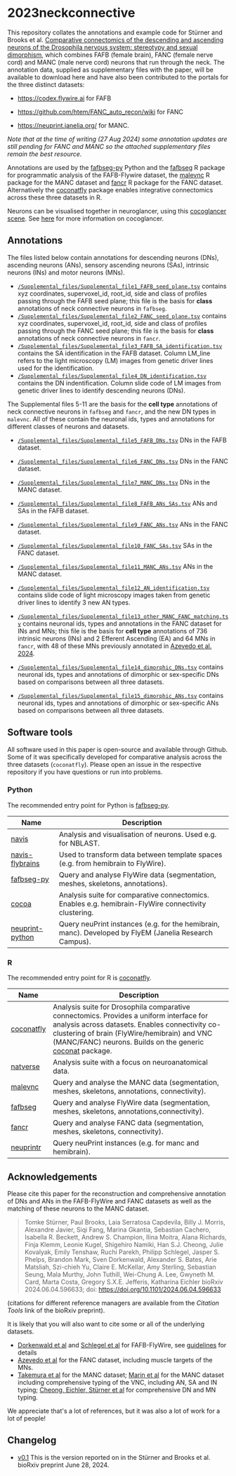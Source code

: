 # 2023neckconnective

This repository collates the annotations and example code for Stürner and Brooks et al. [Comparative connectomics of the descending and ascending neurons of the Drosophila nervous system: stereotypy and sexual dimorphism](https://doi.org/10.1101/2024.06.04.596633), which combines FAFB (female brain), FANC (female nerve cord) and MANC (male nerve cord) neurons that run through the neck. The annotation data, supplied as supplementary files with the paper, will be available to download here and have also been contributed to the portals for the three distinct datasets:

-   <https://codex.flywire.ai> for FAFB

-   <https://github.com/htem/FANC_auto_recon/wiki> for FANC

-   <https://neuprint.janelia.org/> for MANC.

*Note that at the time of writing (27 Aug 2024) some annotation updates are still pending for FANC and MANC so the attached supplementary files remain the best resource*.

Annotations are used by the [fafbseg-py](https://fafbseg-py.readthedocs.io/) Python and the [fafbseg](https://natverse.org/fafbseg/) R package for programmatic analysis of the FAFB-Flywire dataset, the [malevnc](https://natverse.org/malevnc/) R package for the MANC dataset and [fancr](https://flyconnectome.github.io/fancr/) R package for the FANC dataset. Alternatively the [coconatfly](https://natverse.org/coconatfly/) package enables integrative connectomics across these three datasets in R.

Neurons can be visualised together in neuroglancer, using this [cocoglancer scene](https://tinyurl.com/NeckConnective). See [here](https://github.com/flyconnectome/2023neckconnective/tree/main/neuroglancer_guide) for more information on cocoglancer.

## Annotations
The files listed below contain annotations for descending neurons (DNs), ascending neurons (ANs), sensory ascending neurons (SAs), intrinsic neurons (INs) and motor neurons (MNs).
-   [`/Supplemental_files/Supplemental_file1_FAFB_seed_plane.tsv`](Supplemental_files/Supplemental_file1_FAFB_seed_plane.tsv) contains xyz coordinates, supervoxel_id, root_id, side and class of profiles passing through the FAFB seed plane; this file is the basis for **class** annotations of neck connective neurons in `fafbseg`.
-   [`/Supplemental_files/Supplemental_file2_FANC_seed_plane.tsv`](Supplemental_files/Supplemental_file2_FANC_seed_plane.tsv) contains xyz coordinates, supervoxel_id, root_id, side and class of profiles passing through the FANC seed plane; this file is the basis for **class** annotations of neck connective neurons in `fancr`.
-   [`/Supplemental_files/Supplemental_file3_FAFB_SA_identification.tsv`](Supplemental_files/Supplemental_file3_FAFB_SA_identification.tsv) contains the SA identification in the FAFB dataset. Column LM_line refers to the light microscopy (LM) images from genetic driver lines used for the identification.
-   [`/Supplemental_files/Supplemental_file4_DN_identification.tsv`](Supplemental_files/Supplemental_file4_DN_identification.tsv) contains the DN indentification. Column  slide code of LM images from genetic driver lines to identify descending neurons (DNs).

The Supplemental files 5-11 are the basis for the **cell type** annotations of neck connective neurons in `fafbseg` and `fancr`, and the new DN types in `malevnc`. All of these contain the neuronal ids, types and annotations for different classes of neurons and datasets.
-   [`/Supplemental_files/Supplemental_file5_FAFB_DNs.tsv`](Supplemental_files/Supplemental_file5_FAFB_DNs.tsv) DNs in the FAFB dataset.
-   [`/Supplemental_files/Supplemental_file6_FANC_DNs.tsv`](Supplemental_files/Supplemental_file6_FANC_DNs.tsv) DNs in the FANC dataset.
-   [`/Supplemental_files/Supplemental_file7_MANC_DNs.tsv`](Supplemental_files/Supplemental_file7_MANC_DNs.tsv) DNs in the MANC dataset.
-   [`/Supplemental_files/Supplemental_file8_FAFB_ANs_SAs.tsv`](Supplemental_files/Supplemental_file8_FAFB_ANs_SAs.tsv) ANs and SAs in the FAFB dataset.
-   [`/Supplemental_files/Supplemental_file9_FANC_ANs.tsv`](Supplemental_files/Supplemental_file9_FANC_ANs.tsv) ANs in the FANC dataset.
-   [`/Supplemental_files/Supplemental_file10_FANC_SAs.tsv`](Supplemental_files/Supplemental_file10_FANC_SAs.tsv) SAs in the FANC dataset.
-   [`/Supplemental_files/Supplemental_file11_MANC_ANs.tsv`](Supplemental_files/Supplemental_file11_MANC_ANs.tsv) ANs in the MANC dataset.

-   [`/Supplemental_files/Supplemental_file12_AN_identification.tsv`](Supplemental_files/Supplemental_file12_AN_identification.tsv) contains slide code of light microscopy images taken from genetic driver lines to identify 3 new AN types.
-   [`/Supplemental_files/Supplemental_file13_other_MANC_FANC_matching.tsv`](Supplemental_files/Supplemental_file13_other_MANC_FANC_matching.tsv) contains neuronal ids, types and annotations in the FANC dataset for INs and MNs; this file is the basis for **cell type** annotations of 736 intrinsic neurons (INs) and 2 Efferent Ascending (EA) and 64 MNs in `fancr`, with 48 of these MNs previously annotated in [Azevedo et al. 2024](https://www.nature.com/articles/s41586-024-07389-x).
-   [`/Supplemental_files/Supplemental_file14_dimorphic_DNs.tsv`](Supplemental_files/Supplemental_file14_dimorphic_DNs.tsv) contains neuronal ids, types and annotations of dimorphic or sex-specific DNs based on comparisons between all three datasets.
-   [`/Supplemental_files/Supplemental_file15_dimorphic_ANs.tsv`](Supplemental_files/Supplemental_file15_dimorphic_ANs.tsv) contains neuronal ids, types and annotations of dimorphic or sex-specific ANs based on comparisons between all three datasets.


## Software tools

All software used in this paper is open-source and available through Github. Some of it was specifically developed for comparative analysis across the three datasets (`coconatfly`). Please open an issue in the respective repository if you have questions or run into problems.

### Python

The recommended entry point for Python is [fafbseg-py](https://github.com/flyconnectome/fafbseg-py).

| Name                                                                      | Description                                                                                            |
|-------------------|----------------------------------------------------|
| [navis](https://github.com/navis-org/navis)                               | Analysis and visualisation of neurons. Used e.g. for NBLAST.                                           |
| [navis-flybrains](https://github.com/navis-org/navis-flybrains)           | Used to transform data between template spaces (e.g. from hemibrain to FlyWire).                       |
| [fafbseg-py](https://github.com/flyconnectome/fafbseg-py)                 | Query and analyse FlyWire data (segmentation, meshes, skeletons, annotations).                         |
| [cocoa](https://github.com/flyconnectome/cocoa)                           | Analysis suite for comparative connectomics. Enables e.g. hemibrain-FlyWire connectivity clustering.   |
| [neuprint-python](https://github.com/connectome-neuprint/neuprint-python) | Query neuPrint instances (e.g. for the hemibrain, manc). Developed by FlyEM (Janelia Research Campus). |

### R

The recommended entry point for R is [coconatfly](https://natverse.org/coconatfly).

| Name                                            | Description                                                                                                                                                                                                                                                                                   |
|------------------|------------------------------------------------------|
| [coconatfly](https://natverse.org/coconatfly)   | Analysis suite for Drosophila comparative connectomics. Provides a uniform interface for analysis across datasets. Enables connectivity co-clustering of brain (FlyWire/hemibrain) and VNC (MANC/FANC) neurons. Builds on the generic [coconat](https://github.com/natverse/coconat) package. |
| [natverse](https://natverse.org)                | Analysis suite with a focus on neuroanatomical data.                                                                                                                                                                                                                                          |
| [malevnc](https://natverse.org/malevnc)         | Query and analyse the MANC data (segmentation, meshes, skeletons, annotations, connectivity).                                                                                                                                                                                                 |
| [fafbseg](https://natverse.org/fafbseg)         | Query and analyse FlyWire data (segmentation, meshes, skeletons, annotations,connectivity).                                                                                                                                                                                                   |
| [fancr](https://flyconnectome.github.io/fancr/) | Query and analyse FANC data (segmentation, meshes, skeletons, connectivity).                                                                                                                                                                                                                  |
| [neuprintr](https://natverse.org/neuprintr)     | Query neuPrint instances (e.g. for manc and hemibrain).                                                                                                                                                                                                                                       |

## Acknowledgements

Please cite this paper for the reconstruction and comprehensive annotation of DNs and ANs in the FAFB-FlyWire and FANC datasets as well as the matching of these neurons to the MANC dataset.

> Tomke Stürner, Paul Brooks, Laia Serratosa Capdevila, Billy J. Morris, Alexandre Javier, Siqi Fang, Marina Gkantia, Sebastian Cachero, Isabella R. Beckett, Andrew S. Champion, Ilina Moitra, Alana Richards, Finja Klemm, Leonie Kugel, Shigehiro Namiki, Han S.J. Cheong, Julie Kovalyak, Emily Tenshaw, Ruchi Parekh, Philipp Schlegel, Jasper S. Phelps, Brandon Mark, Sven Dorkenwald, Alexander S. Bates, Arie Matsliah, Szi-chieh Yu, Claire E. McKellar, Amy Sterling, Sebastian Seung, Mala Murthy, John Tuthill, Wei-Chung A. Lee, Gwyneth M. Card, Marta Costa, Gregory S.X.E. Jefferis, Katharina Eichler bioRxiv 2024.06.04.596633; doi: <https://doi.org/10.1101/2024.06.04.596633>

(citations for different reference managers are available from the *Citation Tools* link of the bioRxiv preprint).

It is likely that you will also want to cite some or all of the underlying datasets.

-   [Dorkenwald et al](https://www.biorxiv.org/content/10.1101/2023.06.27.546656) and [Schlegel et al](https://www.biorxiv.org/content/10.1101/2023.06.27.546055) for FAFB-FlyWire, see [guidelines](https://flywire.ai/guidelines) for details
-   [Azevedo et al](https://github.com/htem/FANC_auto_recon/wiki/Connectomic-reconstruction-of-a-female-Drosophila-ventral-nerve-cord-%28Azevedo%2C-Lesser%2C-Phelps%2C-Mark-et-al.-2024-Nature%29) for the FANC dataset, including muscle targets of the MNs.
-   [Takemura et al](https://doi.org/10.7554/eLife.97769.1) for the MANC dataset; [Marin et al](https://doi.org/10.7554/eLife.97766) for the MANC dataset including comprehensive typing of the VNC, including AN, SA and IN typing; [Cheong, Eichler, Stürner et al](https://doi.org/10.7554/eLife.96084.1) for comprehensive DN and MN typing.

We appreciate that's a lot of references, but it was also a lot of work for a lot of people!

## Changelog

-   [v0.1](https://github.com/flyconnectome/2023neckconnective/releases/tag/v0.1) This is the version reported on in the Stürner and Brooks et al. bioRxiv preprint June 28, 2024.
